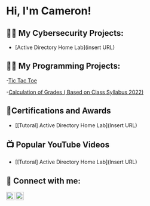<h1>Hi, I'm Cameron!

<h2>👨‍💻 My Cybersecurity Projects:</h2>

- [Active Directory Home Lab](insert URL)

<h2>👨‍💻 My Programming Projects:</h2>

-[Tic Tac Toe](https://github.com/Camsharpe/TicTacToe2v2)

-[Calculation of Grades ( Based on Class Syllabus 2022)](https://github.com/Camsharpe/Calculatemygrade)

<h2> 📜Certifications and Awards</h2>

- [[Tutoral] Active Directory Home Lab](Insert URL)


<h2>📺 Popular YouTube Videos</h2>

- [[Tutoral] Active Directory Home Lab](Insert URL)

<h2> 🤳 Connect with me:</h2>

[<img align="left" alt="JoshMadakor | YouTube" width="22px" src="https://cdn.jsdelivr.net/npm/simple-icons@v3/icons/youtube.svg" />][youtube]

[<img align="left" alt="JoshMadakor | LinkedIn" width="22px" src="https://cdn.jsdelivr.net/npm/simple-icons@v3/icons/linkedin.svg" />][linkedin]



[youtube]: https://www.linkedin.com/in/cameron-sharpe-/

[linkedin]: https://www.linkedin.com/in/cameron-sharpe-/

<!--
**joshmadakor1/joshmadakor1** is a ✨ _special_ ✨ repository because its `README.md` (this file) appears on your GitHub profile.

Here are some ideas to get you started:

- 🔭 I’m currently working on ...
- 🌱 I’m currently learning ...
- 👯 I’m looking to collaborate on ...
- 🤔 I’m looking for help with ...
- 💬 Ask me about ...
- 📫 How to reach me: ...
- 😄 Pronouns: ...
- ⚡ Fun fact: ...
-->
